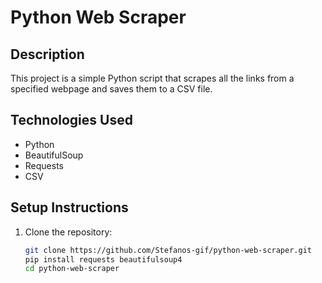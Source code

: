 # Python Web Scraper

## Description
This project is a simple Python script that scrapes all the links from a specified webpage and saves them to a CSV file.

## Technologies Used
- Python
- BeautifulSoup
- Requests
- CSV

## Setup Instructions
1. Clone the repository:
   ```bash
   git clone https://github.com/Stefanos-gif/python-web-scraper.git
   pip install requests beautifulsoup4
   cd python-web-scraper
